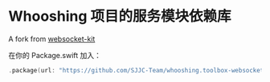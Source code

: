 # Whooshing 项目的服务模块依赖库

A fork from [websocket-kit](https://github.com/vapor/websocket-kit)

在你的 Package.swift 加入：

``` swift
.package(url: "https://github.com/SJJC-Team/whooshing.toolbox-websocket-vapor.git", .upToNextMajor(from: "1.0.0"))
```
